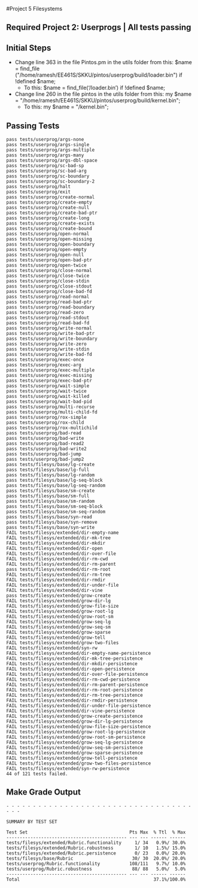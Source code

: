 #Project 5 Filesystems 

## Required Project 2: Userprogs | All tests passing

## Initial Steps

 * Change line 363 in the file Pintos.pm in the utils folder from this:
		$name = find_file ("/home/ramesh/EE461S/SKKU/pintos/userprog/build/loader.bin") if !defined $name;
	* To this: 
		$name = find_file(‘<INSERT PATH TO FILESYS BUILD FOLDER>/loader.bin’) if !defined $name;
 * Change line 260 in the file pintos in the utils folder from this: 
		my $name =  "/home/ramesh/EE461S/SKKU/pintos/userprog/build/kernel.bin";
	* To this: 
		my $name =  "<INSERT PATH TO FILESYS BUILD FOLDER>/kernel.bin";


## Passing Tests
	pass tests/userprog/args-none
	pass tests/userprog/args-single
	pass tests/userprog/args-multiple
	pass tests/userprog/args-many
	pass tests/userprog/args-dbl-space
	pass tests/userprog/sc-bad-sp
	pass tests/userprog/sc-bad-arg
	pass tests/userprog/sc-boundary
	pass tests/userprog/sc-boundary-2
	pass tests/userprog/halt
	pass tests/userprog/exit
	pass tests/userprog/create-normal
	pass tests/userprog/create-empty
	pass tests/userprog/create-null
	pass tests/userprog/create-bad-ptr
	pass tests/userprog/create-long
	pass tests/userprog/create-exists
	pass tests/userprog/create-bound
	pass tests/userprog/open-normal
	pass tests/userprog/open-missing
	pass tests/userprog/open-boundary
	pass tests/userprog/open-empty
	pass tests/userprog/open-null
	pass tests/userprog/open-bad-ptr
	pass tests/userprog/open-twice
	pass tests/userprog/close-normal
	pass tests/userprog/close-twice
	pass tests/userprog/close-stdin
	pass tests/userprog/close-stdout
	pass tests/userprog/close-bad-fd
	pass tests/userprog/read-normal
	pass tests/userprog/read-bad-ptr
	pass tests/userprog/read-boundary
	pass tests/userprog/read-zero
	pass tests/userprog/read-stdout
	pass tests/userprog/read-bad-fd
	pass tests/userprog/write-normal
	pass tests/userprog/write-bad-ptr
	pass tests/userprog/write-boundary
	pass tests/userprog/write-zero
	pass tests/userprog/write-stdin
	pass tests/userprog/write-bad-fd
	pass tests/userprog/exec-once
	pass tests/userprog/exec-arg
	pass tests/userprog/exec-multiple
	pass tests/userprog/exec-missing
	pass tests/userprog/exec-bad-ptr
	pass tests/userprog/wait-simple
	pass tests/userprog/wait-twice
	pass tests/userprog/wait-killed
	pass tests/userprog/wait-bad-pid
	pass tests/userprog/multi-recurse
	pass tests/userprog/multi-child-fd
	pass tests/userprog/rox-simple
	pass tests/userprog/rox-child
	pass tests/userprog/rox-multichild
	pass tests/userprog/bad-read
	pass tests/userprog/bad-write
	pass tests/userprog/bad-read2
	pass tests/userprog/bad-write2
	pass tests/userprog/bad-jump
	pass tests/userprog/bad-jump2
	pass tests/filesys/base/lg-create
	pass tests/filesys/base/lg-full
	pass tests/filesys/base/lg-random
	pass tests/filesys/base/lg-seq-block
	pass tests/filesys/base/lg-seq-random
	pass tests/filesys/base/sm-create
	pass tests/filesys/base/sm-full
	pass tests/filesys/base/sm-random
	pass tests/filesys/base/sm-seq-block
	pass tests/filesys/base/sm-seq-random
	pass tests/filesys/base/syn-read
	pass tests/filesys/base/syn-remove
	pass tests/filesys/base/syn-write
	FAIL tests/filesys/extended/dir-empty-name
	FAIL tests/filesys/extended/dir-mk-tree
	FAIL tests/filesys/extended/dir-mkdir
	FAIL tests/filesys/extended/dir-open
	FAIL tests/filesys/extended/dir-over-file
	FAIL tests/filesys/extended/dir-rm-cwd
	FAIL tests/filesys/extended/dir-rm-parent
	pass tests/filesys/extended/dir-rm-root
	FAIL tests/filesys/extended/dir-rm-tree
	FAIL tests/filesys/extended/dir-rmdir
	FAIL tests/filesys/extended/dir-under-file
	FAIL tests/filesys/extended/dir-vine
	pass tests/filesys/extended/grow-create
	FAIL tests/filesys/extended/grow-dir-lg
	FAIL tests/filesys/extended/grow-file-size
	FAIL tests/filesys/extended/grow-root-lg
	FAIL tests/filesys/extended/grow-root-sm
	FAIL tests/filesys/extended/grow-seq-lg
	FAIL tests/filesys/extended/grow-seq-sm
	FAIL tests/filesys/extended/grow-sparse
	FAIL tests/filesys/extended/grow-tell
	FAIL tests/filesys/extended/grow-two-files
	FAIL tests/filesys/extended/syn-rw
	FAIL tests/filesys/extended/dir-empty-name-persistence
	FAIL tests/filesys/extended/dir-mk-tree-persistence
	FAIL tests/filesys/extended/dir-mkdir-persistence
	FAIL tests/filesys/extended/dir-open-persistence
	FAIL tests/filesys/extended/dir-over-file-persistence
	FAIL tests/filesys/extended/dir-rm-cwd-persistence
	FAIL tests/filesys/extended/dir-rm-parent-persistence
	FAIL tests/filesys/extended/dir-rm-root-persistence
	FAIL tests/filesys/extended/dir-rm-tree-persistence
	FAIL tests/filesys/extended/dir-rmdir-persistence
	FAIL tests/filesys/extended/dir-under-file-persistence
	FAIL tests/filesys/extended/dir-vine-persistence
	FAIL tests/filesys/extended/grow-create-persistence
	FAIL tests/filesys/extended/grow-dir-lg-persistence
	FAIL tests/filesys/extended/grow-file-size-persistence
	FAIL tests/filesys/extended/grow-root-lg-persistence
	FAIL tests/filesys/extended/grow-root-sm-persistence
	FAIL tests/filesys/extended/grow-seq-lg-persistence
	FAIL tests/filesys/extended/grow-seq-sm-persistence
	FAIL tests/filesys/extended/grow-sparse-persistence
	FAIL tests/filesys/extended/grow-tell-persistence
	FAIL tests/filesys/extended/grow-two-files-persistence
	FAIL tests/filesys/extended/syn-rw-persistence
	44 of 121 tests failed.


## Make Grade Output
	- - - - - - - - - - - - - - - - - - - - - - - - - - - - - - - - - - - - - - 

	SUMMARY BY TEST SET

	Test Set                                      Pts Max  % Ttl  % Max
	--------------------------------------------- --- --- ------ ------
	tests/filesys/extended/Rubric.functionality     1/ 34   0.9%/ 30.0%
	tests/filesys/extended/Rubric.robustness        1/ 10   1.5%/ 15.0%
	tests/filesys/extended/Rubric.persistence       0/ 23   0.0%/ 20.0%
	tests/filesys/base/Rubric                      30/ 30  20.0%/ 20.0%
	tests/userprog/Rubric.functionality           108/111   9.7%/ 10.0%
	tests/userprog/Rubric.robustness               88/ 88   5.0%/  5.0%
	--------------------------------------------- --- --- ------ ------
	Total                                                  37.1%/100.0%


